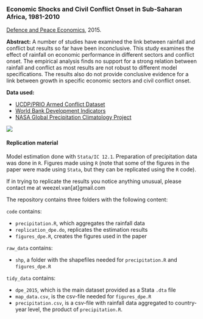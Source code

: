 ### Economic Shocks and Civil Conflict Onset in Sub-Saharan Africa, 1981-2010
[Defence and Peace Economics](http://www.tandfonline.com/doi/full/10.1080/10242694.2014.887489), 2015.

**Abstract:** 
A number of studies have examined the link between rainfall and conflict but results so far have been inconclusive.
This study examines the effect of rainfall on economic performance in different sectors and conflict onset. 
The empirical analysis finds no support for a strong relation between rainfall and conflict as most results are not robust to different model specifications. 
The results also do not provide conclusive evidence for a link between growth in specific economic sectors and civil conflict onset.

**Data used:** 
* [UCDP/PRIO Armed Conflict Dataset](http://www.pcr.uu.se/research/ucdp/datasets/ucdp_prio_armed_conflict_dataset/)
* [World Bank Development Indicators](http://databank.worldbank.org/data/reports.aspx?source=world-development-indicators)
* [NASA Global Precipitation Climatology Project](http://precip.gsfc.nasa.gov/)

![](http://i.imgur.com/0FjHa2G.png)

#### Replication material

Model estimation done with `Stata/IC 12.1`.
Preparation of precipitation data was done in `R`.
Figures made using `R` (note that some of the figures in the paper were made using `Stata`, but they can be replicated using the `R` code).

If in trying to replicate the results you notice anything unusual, please contact me at weezel.van[at]gmail.com

The repository contains three folders with the following content:

`code` contains:

* `precipitation.R`, which aggregates the rainfall data   
* `replication_dpe.do`, replicates the estimation results
* `figures_dpe.R`, creates the figures used in the paper

`raw_data` contains:

* `shp`, a folder  with the shapefiles needed for `precipitation.R` and `figures_dpe.R`       

`tidy_data` contains:

* `dpe_2015`, which is the main dataset provided as a Stata `.dta` file
*  `map_data.csv`, is the csv-file needed for `figures_dpe.R`        
*  `precipitation.csv`, is a csv-file with rainfall data aggregated to country-year level, the product of `precipitation.R`. 

